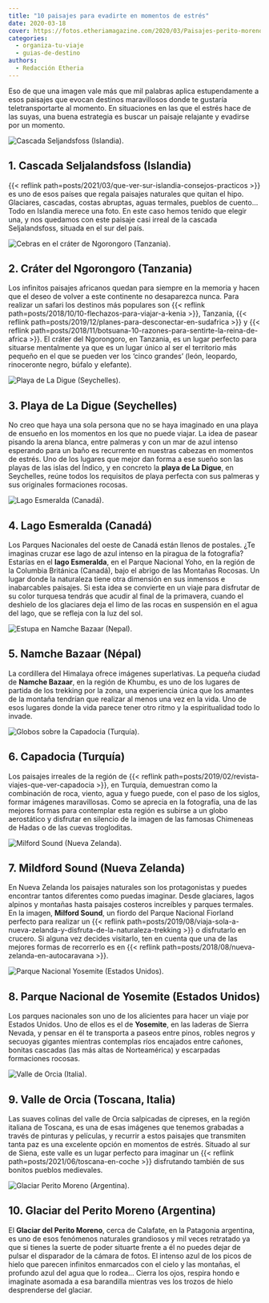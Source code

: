 ```yaml
---
title: "10 paisajes para evadirte en momentos de estrés"
date: 2020-03-18
cover: https://fotos.etheriamagazine.com/2020/03/Paisajes-perito-moreno.jpg
categories: 
  - organiza-tu-viaje
  - guias-de-destino
authors: 
  - Redacción Etheria
---
```


Eso de que una imagen vale más que mil palabras aplica estupendamente a esos paisajes 
que evocan destinos maravillosos donde te gustaría teletransportarte al momento. En 
situaciones en las que el estrés hace de las suyas, una buena estrategia es buscar un 
paisaje relajante y evadirse por un momento. 

![Cascada Seljandsfoss (Islandia).](https://fotos.etheriamagazine.com/2020/03/Paisajes-islandia-cascada.jpg "Cascada Seljandsfoss (Islandia). © Robert Lukeman")

## 1\. Cascada Seljalandsfoss (Islandia)

{{< reflink path=posts/2021/03/que-ver-sur-islandia-consejos-practicos >}} es uno de 
esos países que regala paisajes naturales que quitan el hipo. Glaciares, cascadas, 
costas abruptas, aguas termales, pueblos de cuento… Todo en Islandia merece una foto. En 
este caso hemos tenido que elegir una, y nos quedamos con este paisaje casi irreal de la 
cascada Seljalandsfoss, situada en el sur del país. 

![Cebras en el cráter de Ngorongoro (Tanzania).](https://fotos.etheriamagazine.com/2020/03/Paisajes-crater-ngorongoro-tanzania.jpg "Cebras en el cráter de Ngorongoro (Tanzania). © Hendrik Cornelissen")

## 2\. Cráter del Ngorongoro (Tanzania)

Los infinitos paisajes africanos quedan para siempre en la memoria y hacen que el deseo 
de volver a este continente no desaparezca nunca. Para realizar un safari los destinos 
más populares son {{< reflink path=posts/2018/10/10-flechazos-para-viajar-a-kenia >}}, 
Tanzania, {{< reflink path=posts/2019/12/planes-para-desconectar-en-sudafrica >}} y {{< 
reflink path=posts/2018/11/botsuana-10-razones-para-sentirte-la-reina-de-africa >}}. El 
cráter del Ngorongoro, en Tanzania, es un lugar perfecto para situarse mentalmente ya 
que es un lugar único al ser el territorio más pequeño en el que se pueden ver los 
‘cinco grandes’ (león, leopardo, rinoceronte negro, búfalo y elefante). 

![Playa de La Digue (Seychelles).](https://fotos.etheriamagazine.com/2020/03/Paisajes-la-digue-seychelles.jpg "Playa de La Digue (Seychelles). © Sebastien")

## 3\. Playa de La Digue (Seychelles)

No creo que haya una sola persona que no se haya imaginado en una playa de ensueño en 
los momentos en los que no puede viajar. La idea de pasear pisando la arena blanca, 
entre palmeras y con un mar de azul intenso esperando para un baño es recurrente en 
nuestras cabezas en momentos de estrés. Uno de los lugares que mejor dan forma a ese 
sueño son las playas de las islas del Índico, y en concreto la **playa de La Digue**, en 
Seychelles, reúne todos los requisitos de playa perfecta con sus palmeras y sus 
originales formaciones rocosas. 

![Lago Esmeralda (Canadá).](https://fotos.etheriamagazine.com/2020/03/Paisajes-lago-esmeralda.jpg "Lago Esmeralda (Canadá).")

## 4\. Lago Esmeralda (Canadá)

Los Parques Nacionales del oeste de Canadá están llenos de postales. ¿Te imaginas cruzar 
ese lago de azul intenso en la piragua de la fotografía? Estarías en el **lago 
Esmeralda**, en el Parque Nacional Yoho, en la región de la Columbia Británica (Canadá), 
bajo el abrigo de las Montañas Rocosas. Un lugar donde la naturaleza tiene otra 
dimensión en sus inmensos e inabarcables paisajes. Si esta idea se convierte en un viaje 
para disfrutar de su color turquesa tendrás que acudir al final de la primavera, cuando 
el deshielo de los glaciares deja el limo de las rocas en suspensión en el agua del 
lago, que se refleja con la luz del sol. 

![Estupa en Namche Bazaar (Nepal).](https://fotos.etheriamagazine.com/2020/03/Paisajes-nepal-himalaya.jpg "Estupa en Namche Bazaar (Nepal). © Sebastian Pena Lambarri")

## 5\. Namche Bazaar (Népal)

La cordillera del Himalaya ofrece imágenes superlativas. La pequeña ciudad de **Namche 
Bazaar**, en la región de Khumbu, es uno de los lugares de partida de los trekking por 
la zona, una experiencia única que los amantes de la montaña tendrían que realizar al 
menos una vez en la vida. Uno de esos lugares donde la vida parece tener otro ritmo y la 
espiritualidad todo lo invade. 

![Globos sobre la Capadocia (Turquía).](https://fotos.etheriamagazine.com/2020/03/Paisajes-capadocia.jpg "Globos sobre la Capadocia (Turquía). © Daniela Cuevas")

## 6\. Capadocia (Turquía)

Los paisajes irreales de la región de {{< reflink 
path=posts/2019/02/revista-viajes-que-ver-capadocia >}}, en Turquía, demuestran como la 
combinación de roca, viento, agua y fuego puede, con el paso de los siglos, formar 
imágenes maravillosas. Como se aprecia en la fotografía, una de las mejores formas para 
contemplar esta región es subirse a un globo aerostático y disfrutar en silencio de la 
imagen de las famosas Chimeneas de Hadas o de las cuevas trogloditas. 

![Milford Sound (Nueva Zelanda).](https://fotos.etheriamagazine.com/2020/03/Paisajes-Mildford-Sound.jpg "Milford Sound (Nueva Zelanda).")

## 7\. Mildford Sound (Nueva Zelanda)

En Nueva Zelanda los paisajes naturales son los protagonistas y puedes encontrar tantos 
diferentes como puedas imaginar. Desde glaciares, lagos alpinos y montañas hasta 
paisajes costeros increíbles y parques termales. En la imagen, **Milford Sound**, un 
fiordo del Parque Nacional Fiorland perfecto para realizar un {{< reflink 
path=posts/2019/08/viaja-sola-a-nueva-zelanda-y-disfruta-de-la-naturaleza-trekking >}} o 
disfrutarlo en crucero. Si alguna vez decides visitarlo, ten en cuenta que una de las 
mejores formas de recorrerlo es en {{< reflink 
path=posts/2018/08/nueva-zelanda-en-autocaravana >}}. 

![Parque Nacional Yosemite (Estados Unidos).](https://fotos.etheriamagazine.com/2020/03/Paisajes-yosemite-Estados-Unidos.jpg "Parque Nacional Yosemite (Estados Unidos). © Rakshith Hatwar")

## 8\. Parque Nacional de Yosemite (Estados Unidos)

Los parques nacionales son uno de los alicientes para hacer un viaje por Estados Unidos. 
Uno de ellos es el de **Yosemite**, en las laderas de Sierra Nevada, y pensar en él te 
transporta a paseos entre pinos, robles negros y secuoyas gigantes mientras contemplas 
ríos encajados entre cañones, bonitas cascadas (las más altas de Norteamérica) y 
escarpadas formaciones rocosas. 

![Valle de Orcia (Italia).](https://fotos.etheriamagazine.com/2020/03/Paisajes-valle-Orcia.jpg "Valle de Orcia (Italia). © Luca Micheli")

## 9\. Valle de Orcia (Toscana, Italia)

Las suaves colinas del valle de Orcia salpicadas de cipreses, en la región italiana de 
Toscana, es una de esas imágenes que tenemos grabadas a través de pinturas y películas, 
y recurrir a estos paisajes que transmiten tanta paz es una excelente opción en momentos 
de estrés. Situado al sur de Siena, este valle es un lugar perfecto para imaginar un {{< 
reflink path=posts/2021/06/toscana-en-coche >}} disfrutando también de sus bonitos 
pueblos medievales. 

![Glaciar Perito Moreno (Argentina).](https://fotos.etheriamagazine.com/2020/03/Paisajes-perito-moreno.jpg "Glaciar Perito Moreno (Argentina). © Claudio Bianchi")

## 10\. Glaciar del Perito Moreno (Argentina)

El **Glaciar del Perito Moreno**, cerca de Calafate, en la Patagonia argentina, es uno 
de esos fenómenos naturales grandiosos y mil veces retratado ya que si tienes la suerte 
de poder situarte frente a él no puedes dejar de pulsar el disparador de la cámara de 
fotos. El intenso azul de los picos de hielo que parecen infinitos enmarcados con el 
cielo y las montañas, el profundo azul del agua que lo rodea… Cierra los ojos, respira 
hondo e imagínate asomada a esa barandilla mientras ves los trozos de hielo desprenderse 
del glaciar.
